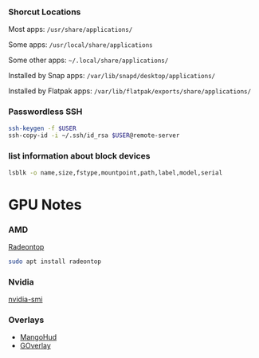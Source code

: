 ### Shorcut Locations
Most apps: ```/usr/share/applications/```

Some apps: ```/usr/local/share/applications```

Some other apps: ```~/.local/share/applications/```

Installed by Snap apps: ```/var/lib/snapd/desktop/applications/```

Installed by Flatpak apps: ```/var/lib/flatpak/exports/share/applications/```

### Passwordless SSH
```bash
ssh-keygen -f $USER
ssh-copy-id -i ~/.ssh/id_rsa $USER@remote-server
```

### list information about block devices
```bash
lsblk -o name,size,fstype,mountpoint,path,label,model,serial
```

# GPU Notes
### AMD
[Radeontop](https://github.com/clbr/radeontop)
```bash
sudo apt install radeontop
```

### Nvidia
[nvidia-smi](https://nvidia.custhelp.com/app/answers/detail/a_id/3751/~/useful-nvidia-smi-queries)

### Overlays
+ [MangoHud](https://github.com/flightlessmango/MangoHud)
+ [GOverlay](https://github.com/benjamimgois/goverlay)